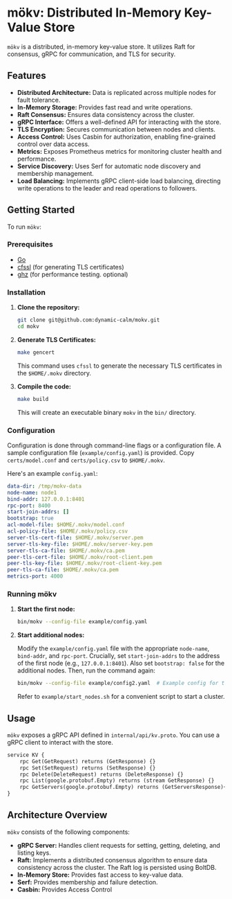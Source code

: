 # mökv: Distributed In-Memory Key-Value Store

`mökv` is a distributed, in-memory key-value store. It utilizes Raft for consensus, gRPC for communication, and TLS for security.

## Features

- **Distributed Architecture:** Data is replicated across multiple nodes for fault tolerance.
- **In-Memory Storage:** Provides fast read and write operations.
- **Raft Consensus:** Ensures data consistency across the cluster.
- **gRPC Interface:** Offers a well-defined API for interacting with the store.
- **TLS Encryption:** Secures communication between nodes and clients.
- **Access Control:** Uses Casbin for authorization, enabling fine-grained control over data access.
- **Metrics:** Exposes Prometheus metrics for monitoring cluster health and performance.
- **Service Discovery:** Uses Serf for automatic node discovery and membership management.
- **Load Balancing:** Implements gRPC client-side load balancing, directing write operations to the leader and read operations to followers.

## Getting Started

To run `mökv`:

### Prerequisites

- [Go](https://go.dev/dl/)
- [cfssl](https://github.com/cloudflare/cfssl) (for generating TLS certificates)
- [ghz](https://ghz.sh/) (for performance testing. optional)

### Installation

1. **Clone the repository:**

   ```bash
   git clone git@github.com:dynamic-calm/mokv.git
   cd mokv
   ```

2. **Generate TLS Certificates:**

   ```bash
   make gencert
   ```

   This command uses `cfssl` to generate the necessary TLS certificates in the `$HOME/.mokv` directory.

3. **Compile the code:**

   ```bash
   make build
   ```

   This will create an executable binary `mokv` in the `bin/` directory.

### Configuration

Configuration is done through command-line flags or a configuration file. A sample configuration file (`example/config.yaml`) is provided. Copy `certs/model.conf` and `certs/policy.csv` to `$HOME/.mokv`.

Here's an example `config.yaml`:

```yaml
data-dir: /tmp/mokv-data
node-name: node1
bind-addr: 127.0.0.1:8401
rpc-port: 8400
start-join-addrs: []
bootstrap: true
acl-model-file: $HOME/.mokv/model.conf
acl-policy-file: $HOME/.mokv/policy.csv
server-tls-cert-file: $HOME/.mokv/server.pem
server-tls-key-file: $HOME/.mokv/server-key.pem
server-tls-ca-file: $HOME/.mokv/ca.pem
peer-tls-cert-file: $HOME/.mokv/root-client.pem
peer-tls-key-file: $HOME/.mokv/root-client-key.pem
peer-tls-ca-file: $HOME/.mokv/ca.pem
metrics-port: 4000
```

### Running mökv

1. **Start the first node:**

   ```bash
   bin/mokv --config-file example/config.yaml
   ```

2. **Start additional nodes:**

   Modify the `example/config.yaml` file with the appropriate `node-name`, `bind-addr`, and `rpc-port`. Crucially, set `start-join-addrs` to the address of the first node (e.g., `127.0.0.1:8401`). Also set `bootstrap: false` for the additional nodes. Then, run the command again:

   ```bash
   bin/mokv --config-file example/config2.yaml  # Example config for the second node
   ```

   Refer to `example/start_nodes.sh` for a convenient script to start a cluster.

## Usage

`mökv` exposes a gRPC API defined in `internal/api/kv.proto`. You can use a gRPC client to interact with the store.

```proto
service KV {
    rpc Get(GetRequest) returns (GetResponse) {}
    rpc Set(SetRequest) returns (SetResponse) {}
    rpc Delete(DeleteRequest) returns (DeleteResponse) {}
    rpc List(google.protobuf.Empty) returns (stream GetResponse) {}
    rpc GetServers(google.protobuf.Empty) returns (GetServersResponse){}
}
```

## Architecture Overview

`mökv` consists of the following components:

- **gRPC Server:** Handles client requests for setting, getting, deleting, and listing keys.
- **Raft:** Implements a distributed consensus algorithm to ensure data consistency across the cluster. The Raft log is persisted using BoltDB.
- **In-Memory Store:** Provides fast access to key-value data.
- **Serf:** Provides membership and failure detection.
- **Casbin:** Provides Access Control
